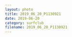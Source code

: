 ```yaml
---
layout: photo
title: 2019_06_20_P1130921
date: 2019-06-20
category: surfclub
filename: 2019_06_20_P1130921
---
```

